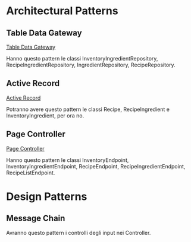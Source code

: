 # Architectural Patterns

## Table Data Gateway

[Table Data Gateway](https://martinfowler.com/eaaCatalog/tableDataGateway.html)

Hanno questo pattern le classi InventoryIngredientRepository, RecipeIngredientRepository, IngredientRepository, RecipeRepository.

## Active Record

[Active Record](https://martinfowler.com/eaaCatalog/activeRecord.html)

Potranno avere questo pattern le classi Recipe, RecipeIngredient e InventoryIngredient, per ora no.

## Page Controller

[Page Controller](https://martinfowler.com/eaaCatalog/pageController.html)

Hanno questo pattern le classi InventoryEndpoint, InventoryIngredientEndpoint, RecipeEndpoint, RecipeIngredientEndpoint, RecipeListEndpoint.

# Design Patterns

## Message Chain

Avranno questo pattern i controlli degli input nei Controller.